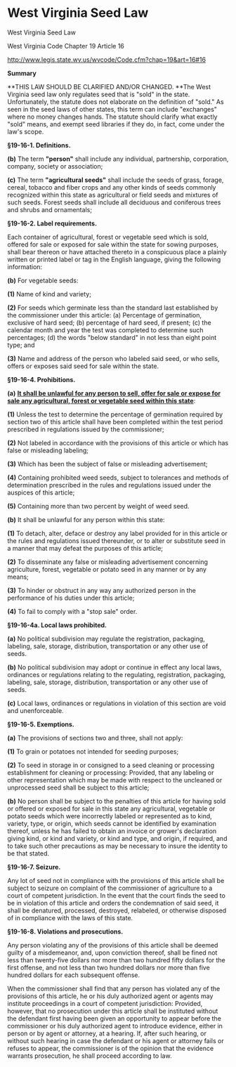 # West Virginia Seed Law

West Virginia Seed Law

West Virginia Code Chapter 19 Article 16

[](http://www.legis.state.wv.us/wvcode/Code.cfm?chap=19&art=16#16)http://www.legis.state.wv.us/wvcode/Code.cfm?chap=19&art=16#16

**Summary**

**THIS LAW SHOULD BE CLARIFIED AND/OR CHANGED. **The West Virginia seed law only regulates seed that is "sold" in the state. Unfortunately, the statute does not elaborate on the definition of "sold." As seen in the seed laws of other states, this term can include "exchanges" where no money changes hands. The statute should clarify what exactly "sold" means, and exempt seed libraries if they do, in fact, come under the law's scope.

**§19-16-1. Definitions.**

**(b)** The term **"person"** shall include any individual, partnership, corporation, company, society or association;

**(c)** The term **"agricultural seeds"** shall include the seeds of grass, forage, cereal, tobacco and fiber crops and any other kinds of seeds commonly recognized within this state as agricultural or field seeds and mixtures of such seeds. Forest seeds shall include all deciduous and coniferous trees and shrubs and ornamentals;

**§19-16-2. Label requirements.**

Each container of agricultural, forest or vegetable seed which is sold, offered for sale or exposed for sale within the state for sowing purposes, shall bear thereon or have attached thereto in a conspicuous place a plainly written or printed label or tag in the English language, giving the following information:

**(b)** For vegetable seeds:

**(1)** Name of kind and variety;

**(2)** For seeds which germinate less than the standard last established by the commissioner under this article: (a) Percentage of germination, exclusive of hard seed; (b) percentage of hard seed, if present; (c) the calendar month and year the test was completed to determine such percentages; (d) the words "below standard" in not less than eight point type; and

**(3)** Name and address of the person who labeled said seed, or who sells, offers or exposes said seed for sale within the state.

**§19-16-4. Prohibitions.**

**(a)** **<u>It shall be unlawful for any person to sell, offer for sale or expose for sale any agricultural, forest or vegetable seed within this state</u>**:

**(1)** Unless the test to determine the percentage of germination required by section two of this article shall have been completed within the test period prescribed in regulations issued by the commissioner;

**(2)** Not labeled in accordance with the provisions of this article or which has false or misleading labeling;

**(3)** Which has been the subject of false or misleading advertisement;

**(4)** Containing prohibited weed seeds, subject to tolerances and methods of determination prescribed in the rules and regulations issued under the auspices of this article;

**(5)** Containing more than two percent by weight of weed seed.

**(b)** It shall be unlawful for any person within this state:

**(1)** To detach, alter, deface or destroy any label provided for in this article or the rules and regulations issued thereunder, or to alter or substitute seed in a manner that may defeat the purposes of this article;

**(2)** To disseminate any false or misleading advertisement concerning agriculture, forest, vegetable or potato seed in any manner or by any means;

**(3)** To hinder or obstruct in any way any authorized person in the performance of his duties under this article;

**(4)** To fail to comply with a "stop sale" order.

**§19-16-4a. Local laws prohibited.**

**(a)** No political subdivision may regulate the registration, packaging, labeling, sale, storage, distribution, transportation or any other use of seeds.

**(b)** No political subdivision may adopt or continue in effect any local laws, ordinances or regulations relating to the regulating, registration, packaging, labeling, sale, storage, distribution, transportation or any other use of seeds.

**(c)** Local laws, ordinances or regulations in violation of this section are void and unenforceable.

**§19-16-5. Exemptions.**

**(a)** The provisions of sections two and three, shall not apply:

**(1)** To grain or potatoes not intended for seeding purposes;

**(2)** To seed in storage in or consigned to a seed cleaning or processing establishment for cleaning or processing: Provided, that any labeling or other representation which may be made with respect to the uncleaned or unprocessed seed shall be subject to this article;

**(b)** No person shall be subject to the penalties of this article for having sold or offered or exposed for sale in this state any agricultural, vegetable or potato seeds which were incorrectly labeled or represented as to kind, variety, type, or origin, which seeds cannot be identified by examination thereof, unless he has failed to obtain an invoice or grower's declaration giving kind, or kind and variety, or kind and type, and origin, if required, and to take such other precautions as may be necessary to insure the identity to be that stated.

**§19-16-7. Seizure.**

Any lot of seed not in compliance with the provisions of this article shall be subject to seizure on complaint of the commissioner of agriculture to a court of competent jurisdiction. In the event that the court finds the seed to be in violation of this article and orders the condemnation of said seed, it shall be denatured, processed, destroyed, relabeled, or otherwise disposed of in compliance with the laws of this state.

**§19-16-8. Violations and prosecutions.**

Any person violating any of the provisions of this article shall be deemed guilty of a misdemeanor, and, upon conviction thereof, shall be fined not less than twenty-five dollars nor more than two hundred fifty dollars for the first offense, and not less than two hundred dollars nor more than five hundred dollars for each subsequent offense.

When the commissioner shall find that any person has violated any of the provisions of this article, he or his duly authorized agent or agents may institute proceedings in a court of competent jurisdiction: Provided, however, that no prosecution under this article shall be instituted without the defendant first having been given an opportunity to appear before the commissioner or his duly authorized agent to introduce evidence, either in person or by agent or attorney, at a hearing. If, after such hearing, or without such hearing in case the defendant or his agent or attorney fails or refuses to appear, the commissioner is of the opinion that the evidence warrants prosecution, he shall proceed according to law.